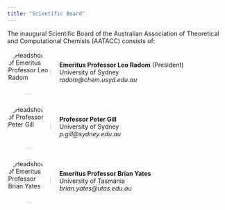 ```yaml
---
title: "Scientific Board"
---
```


The inaugural Scientific Board of the Australian Association of Theoretical and Computational Chemists (AATACC) consists of:

<div style="display: flex; align-items: center; margin-bottom: 25px;">
  <img src="/img/radom.png" alt="Headshot of Emeritus Professor Leo Radom" style="width:100px; height:100px; border-radius: 50%; object-fit: cover;">
  <div style="margin-left: 20px;">
    <b>Emeritus Professor Leo Radom</b> (President)<br>
    University of Sydney<br>
    <i>radom@chem.usyd.edu.au</i>
  </div>
</div>

<div style="display: flex; align-items: center; margin-bottom: 25px;">
  <img src="/img/gill.png" alt="Headshot of Professor Peter Gill" style="width:100px; height:100px; border-radius: 50%; object-fit: cover;">
  <div style="margin-left: 20px;">
    <b>Professor Peter Gill</b><br>
    University of Sydney<br>
    <i>p.gill@sydney.edu.au</i>
  </div>
</div>

<div style="display: flex; align-items: center; margin-bottom: 25px;">
  <img src="/img/yates.png" alt="Headshot of Emeritus Professor Brian Yates" style="width:100px; height:100px; border-radius: 50%; object-fit: cover;">
  <div style="margin-left: 20px;">
    <b>Emeritus Professor Brian Yates</b><br>
    University of Tasmania<br>
    <i>brian.yates@utas.edu.au</i>
  </div>
</div>
